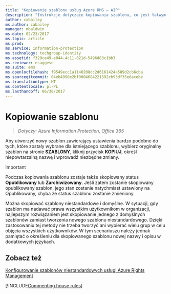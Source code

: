 ```yaml
---
title: "Kopiowanie szablonu usług Azure RMS — AIP"
description: "Instrukcje dotyczące kopiowania szablonu, co jest łatwym sposobem tworzenia nowego szablonu, który ma ustawienia bardzo podobnego do szablonu już istniejącego."
author: cabailey
ms.author: cabailey
manager: mbaldwin
ms.date: 02/23/2017
ms.topic: article
ms.prod: 
ms.service: information-protection
ms.technology: techgroup-identity
ms.assetid: f329ce49-e044-4c11-821d-5496d83c1bb3
ms.reviewer: esaggese
ms.suite: ems
ms.openlocfilehash: f9549ecc1a1140208dc2d6161424a589d2cb6cba
ms.sourcegitcommit: 04eb4990e2bf0004684221592cb93df35e6acebe
ms.translationtype: HT
ms.contentlocale: pl-PL
ms.lasthandoff: 06/30/2017
---
```

# <a name="copy-a-template"></a>Kopiowanie szablonu

>*Dotyczy: Azure Information Protection, Office 365*

Aby utworzyć nowy szablon zawierający ustawienia bardzo podobne do tych, które zostały wybrane dla istniejącego szablonu, wybierz oryginalny szablon na stronie **SZABLONY**, kliknij przycisk **KOPIUJ**, określ niepowtarzalną nazwę i wprowadź niezbędne zmiany.

> [!IMPORTANT]
> Podczas kopiowania szablonu zostaje także skopiowany status **Opublikowany** lub **Zarchiwizowany**. Jeśli zatem zostanie skopiowany opublikowany szablon, jego stan zostanie natychmiast ustawiony na Opublikowany, chyba że status szablonu zostanie zmieniony.

Można skopiować szablony niestandardowe i domyślne. W sytuacji, gdy szablon ma nadawać prawa wszystkim użytkownikom w organizacji, najlepszym rozwiązaniem jest skopiowanie jednego z domyślnych szablonów zamiast tworzenia nowego szablonu niestandardowego. Dzięki zastosowaniu tej metody nie trzeba tworzyć ani wybierać wielu grup w celu objęcia wszystkich użytkowników. W tym scenariuszu należy jednak pamiętać o określeniu dla skopiowanego szablonu nowej nazwy i opisu w dodatkowych językach.



## <a name="see-also"></a>Zobacz też
[Konfigurowanie szablonów niestandardowych usługi Azure Rights Management](configure-custom-templates.md)

[!INCLUDE[Commenting house rules](../includes/houserules.md)]